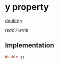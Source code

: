


# y property






[double](https://api.flutter.dev/flutter/dart-core/double-class.html) y
  
_read / write_






## Implementation

```dart
double y;


```







